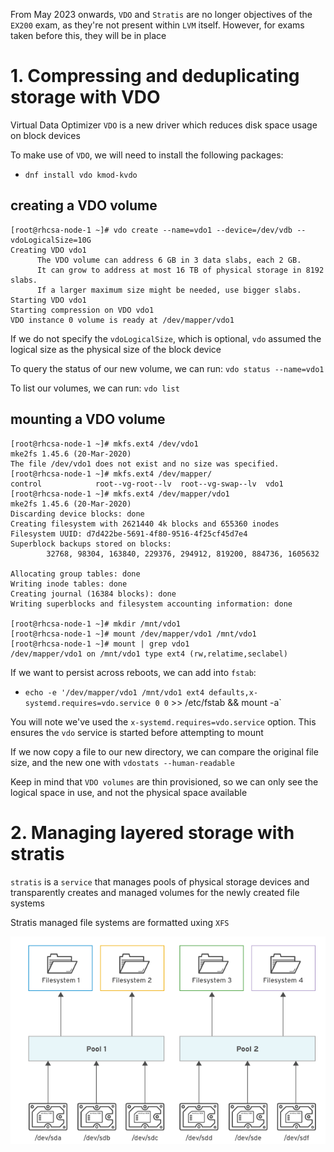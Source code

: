 From May 2023 onwards, `VDO` and `Stratis` are no longer objectives of the `EX200` exam, as they're not present within `LVM` itself. However, for exams taken before this, they will be in place

# 1. Compressing and deduplicating storage with VDO

Virtual Data Optimizer `VDO` is a new driver which reduces disk space usage on block devices

To make use of `VDO`, we will need to install the following packages:
* `dnf install vdo kmod-kvdo`

## creating a VDO volume

```
[root@rhcsa-node-1 ~]# vdo create --name=vdo1 --device=/dev/vdb --vdoLogicalSize=10G
Creating VDO vdo1                                                                   
      The VDO volume can address 6 GB in 3 data slabs, each 2 GB.                   
      It can grow to address at most 16 TB of physical storage in 8192 slabs.       
      If a larger maximum size might be needed, use bigger slabs.                   
Starting VDO vdo1                                                                   
Starting compression on VDO vdo1                                                    
VDO instance 0 volume is ready at /dev/mapper/vdo1                                  
```
If we do not specify the `vdoLogicalSize`, which is optional, `vdo` assumed the logical size as the physical size of the block device

To query the status of our new volume, we can run: `vdo status --name=vdo1`

To list our volumes, we can run: `vdo list`

## mounting a VDO volume
```
[root@rhcsa-node-1 ~]# mkfs.ext4 /dev/vdo1                           
mke2fs 1.45.6 (20-Mar-2020)                                          
The file /dev/vdo1 does not exist and no size was specified.         
[root@rhcsa-node-1 ~]# mkfs.ext4 /dev/mapper/                        
control            root--vg-root--lv  root--vg-swap--lv  vdo1        
[root@rhcsa-node-1 ~]# mkfs.ext4 /dev/mapper/vdo1                    
mke2fs 1.45.6 (20-Mar-2020)                                          
Discarding device blocks: done                                       
Creating filesystem with 2621440 4k blocks and 655360 inodes         
Filesystem UUID: d7d422be-5691-4f80-9516-4f25cf45d7e4                
Superblock backups stored on blocks:                                 
        32768, 98304, 163840, 229376, 294912, 819200, 884736, 1605632
                                                                     
Allocating group tables: done                                        
Writing inode tables: done                                           
Creating journal (16384 blocks): done                                
Writing superblocks and filesystem accounting information: done      
                                                                     
[root@rhcsa-node-1 ~]# mkdir /mnt/vdo1                               
[root@rhcsa-node-1 ~]# mount /dev/mapper/vdo1 /mnt/vdo1              
[root@rhcsa-node-1 ~]# mount | grep vdo1                             
/dev/mapper/vdo1 on /mnt/vdo1 type ext4 (rw,relatime,seclabel)       
```

If we want to persist across reboots, we can add into `fstab`:
* `echo -e '/dev/mapper/vdo1 /mnt/vdo1 ext4 defaults,x-systemd.requires=vdo.service 0 0` >> /etc/fstab && mount -a`

You will note we've used the `x-systemd.requires=vdo.service` option. This ensures the `vdo` service is started before attempting to mount

If we now copy a file to our new directory, we can compare the original file size, and the new one with `vdostats --human-readable`

Keep in mind that `VDO volumes` are thin provisioned, so we can only see the logical space in use, and not the physical space available

# 2. Managing layered storage with stratis

`stratis` is a `service` that manages pools of physical storage devices and transparently creates and managed volumes for the newly created file systems

Stratis managed file systems are formatted uxing `XFS`

![stratis](stratis.png)

